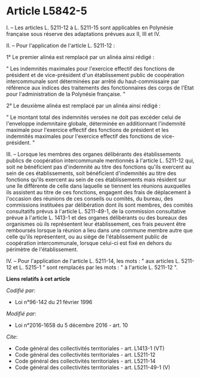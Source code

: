 # Article L5842-5

I. – Les articles L. 5211-12 à L. 5211-15 sont applicables en Polynésie française sous réserve des adaptations prévues aux
II, III et IV. 

II. – Pour l'application de l'article L. 5211-12 : 

1° Le premier alinéa est remplacé par un alinéa ainsi rédigé : 

" Les indemnités maximales pour l'exercice effectif des fonctions de président et de vice-président d'un établissement public
de coopération intercommunale sont déterminées par arrêté du haut-commissaire par référence aux indices des traitements des
fonctionnaires des corps de l'Etat pour l'administration de la Polynésie française. " 

2° Le deuxième alinéa est remplacé par un alinéa ainsi rédigé : 

" Le montant total des indemnités versées ne doit pas excéder celui de l'enveloppe indemnitaire globale, déterminée en
additionnant l'indemnité maximale pour l'exercice effectif des fonctions de président et les indemnités maximales pour
l'exercice effectif des fonctions de vice-président. " 

III. – Lorsque les membres des organes délibérants des établissements publics de coopération intercommunale mentionnés à
l'article L. 5211-12 qui, soit ne bénéficient pas d'indemnité au titre des fonctions qu'ils exercent au sein de ces
établissements, soit bénéficient d'indemnités au titre des fonctions qu'ils exercent au sein de ces établissements mais
résident sur une île différente de celle dans laquelle se tiennent les réunions auxquelles ils assistent au titre de ces
fonctions, engagent des frais de déplacement à l'occasion des réunions de ces conseils ou comités, du bureau, des commissions
instituées par délibération dont ils sont membres, des comités consultatifs prévus à l'article L. 5211-49-1, de la commission
consultative prévue à l'article L. 1413-1 et des organes délibérants ou des bureaux des organismes où ils représentent leur
établissement, ces frais peuvent être remboursés lorsque la réunion a lieu dans une commune membre autre que celle qu'ils
représentent, ou au siège de l'établissement public de coopération intercommunale, lorsque celui-ci est fixé en dehors du
périmètre de l'établissement. 

IV. – Pour l'application de l'article L. 5211-14, les mots : " aux articles L. 5211-12 et L. 5215-1 " sont remplacés par les
mots : " à l'article L. 5211-12 ".

**Liens relatifs à cet article**

_Codifié par_:

  - Loi n°96-142 du 21 février 1996

_Modifié par_:

  - Loi n°2016-1658 du 5 décembre 2016 - art. 10

_Cite_:

  - Code général des collectivités territoriales - art. L1413-1 (VT)
  - Code général des collectivités territoriales - art. L5211-12
  - Code général des collectivités territoriales - art. L5211-14
  - Code général des collectivités territoriales - art. L5211-49-1 (V)
